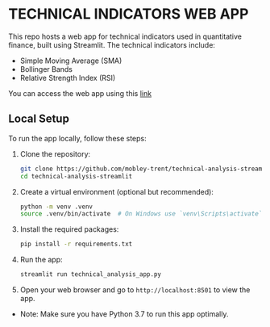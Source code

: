 # TECHNICAL INDICATORS WEB APP

This repo hosts a web app for technical indicators used in quantitative finance, built using Streamlit.
The technical indicators include:
- Simple Moving Average (SMA)
- Bollinger Bands
- Relative Strength Index (RSI)

You can access the web app using this [link](https://technical-analysis-app-n8mwwimq2yzhrv8g2guaib.streamlit.app/)

## Local Setup
To run the app locally, follow these steps:
1. Clone the repository:
   ```bash
   git clone https://github.com/mobley-trent/technical-analysis-streamlit.git
   cd technical-analysis-streamlit
    ```
2. Create a virtual environment (optional but recommended):
    ```bash
    python -m venv .venv
    source .venv/bin/activate  # On Windows use `venv\Scripts\activate`
    ```
3. Install the required packages:
    ```bash
    pip install -r requirements.txt
    ```
4. Run the app:
    ```bash
    streamlit run technical_analysis_app.py
    ``` 
5. Open your web browser and go to `http://localhost:8501` to view the app.

- Note: Make sure you have Python 3.7 to run this app optimally.